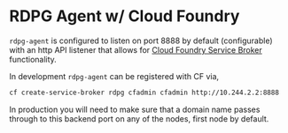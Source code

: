 # RDPG Agent w/ Cloud Foundry

`rdpg-agent` is configured to listen on port 8888 by default (configurable) with
an http API listener that allows for [Cloud Foundry Service Broker]() functionality.

In development `rdpg-agent` can be registered with CF via,
```sh
cf create-service-broker rdpg cfadmin cfadmin http://10.244.2.2:8888
```

In production you will need to make sure that a domain name passes through to 
this backend port on any of the nodes, first node by default.



